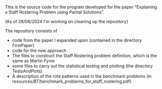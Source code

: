 This is the source code for the program developed for the paper "Explaining a Staff Rostering Problem using Partial Solutions".

(As of 28/06/2024 I'm working on cleaning up the repository)

The repository consists of
* code from the paper I expanded upon (contained in the directory FirstPaper)
* code for the new approach
* The files to construct the Staff Rostering problem definition, which is the same as Martin Fyvie
* some files to carry out the statistical testing and plotting (the directory TestsAndPlots)
* A description of the rota patterns used in the benchmark problems (in resources/BT/benchmark_problems_for_staff_rostering.pdf)
